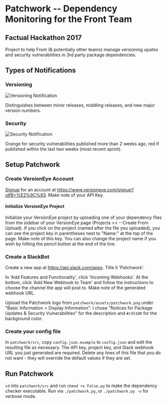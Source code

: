 # Patchwork -- Dependency Monitoring for the Front Team

## Factual Hackathon 2017

Project to help Front (& potentially other teams) manage versioning upates and security vulnerabilities in 3rd party package dependencies.

## Types of Notifications
### Versioning

![Versioning Notification](https://user-images.githubusercontent.com/10542153/28694551-2936dc10-72df-11e7-9f27-8e223754fd03.png)

Distinguishes between minor releases, middling releases, and new major version numbers.

### Security

![Security Notification](https://user-images.githubusercontent.com/10542153/28694576-58d56a86-72df-11e7-86ea-bf0a1eb7d925.png)

Orange for security vulnerabilities published more than 2 weeks ago, red if published within the last two weeks (most recent sprint).

## Setup Patchwork

### Create VersionEye Account

[Signup](https://www.versioneye.com/signup?utf8=%E2%9C%93) for an account at https://www.versioneye.com/signup?utf8=%E2%9C%93. Make note of your API Key.

#### Initialize VersionEye Project

Initialize your VersionEye project by uploading one of your dependency files from the sidebar of your VersionEye page (Projects >> --Create From Upload). If you click on the project (named after the file you uploaded), you can see the project key in parentheses next to "Name:" at the top of the page. Make note of this key. You can also change the project name if you wish by hitting the pencil button at the end of the line.

### Create a SlackBot

Create a new app at https://api.slack.com/apps. Title it 'Patchwork'.

In 'Add Features and Functionality', click 'Incoming Webhooks'. At the bottom, click 'Add New Webhook to Team' and follow the instructions to choose the channel the app will post to. Make note of the generated webhook URL.

Upload the Patchwork logo from `patchwork/assets/patchwork.png` under "Basic Information > Display Information". I chose "Notices for Package Updates & Security Vulnerabilities" for the description and `#c55100` for the background color.

### Create your config file

In `patchwork/src`, copy `config.json.example` to `config.json` and edit the resulting file as necessary.
The API key, project key, and Slack webhook URL you just generated are required.
Delete any lines of this file that you do not want - they will override the default values if they are set.

## Run Patchwork

`cd` into `patchwork/src` and run `chmod +x False.py` to make the dependency checker executable.
Run via `./patchwork.py`, or `./patchwork.py -v` for verbose mode.
